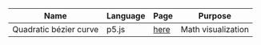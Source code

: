 | Name                   | Language | Page                                                        | Purpose                |
|------------------------|----------|-------------------------------------------------------------|--------------------|
| Quadratic bézier curve | p5.js    | [here](https://github.com/daviddev16/quadratic-bezier-p5js) | Math visualization |
